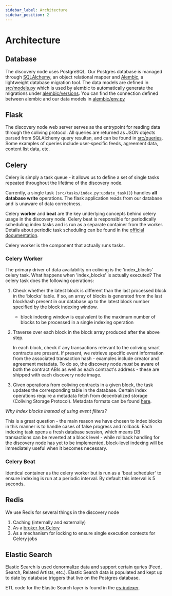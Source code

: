 ```yaml
---
sidebar_label: Architecture
sidebar_position: 2
---
```


# Architecture

## Database

The discovery node uses PostgreSQL. Our Postgres database is managed through [SQLAlchemy](https://www.sqlalchemy.org/), an object relational mapper and [Alembic](http://alembic.zzzcomputing.com/en/latest/index.html), a lightweight database migration tool. The data models are defined in [src/models.py](https://github.com/dgc-network/coliving-protocol/blob/master/discovery-node/src/models.py) which is used by alembic to automatically generate the migrations under [alembic/versions](https://github.com/dgc-network/coliving-protocol/tree/master/discovery-node/alembic/versions). You can find the connection defined between alembic and our data models in [alembic/env.py](https://github.com/dgc-network/coliving-discovery-node/blob/develop/alembic/env.py)

## Flask

The discovery node web server serves as the entrypoint for reading data through the coliving protocol. All queries are returned as JSON objects parsed from SQLAlchemy query resultsn, and can be found in [src/queries](https://github.com/dgc-network/coliving-protocol/tree/master/discovery-node/src/queries). Some examples of queries include user-specific feeds, agreement data, content list data, etc.

## Celery

Celery is simply a task queue - it allows us to define a set of single tasks repeated throughout the lifetime of the discovery node.

Currently, a single task `(src/tasks/index.py:update_task()`) handles **all database write** operations. The flask application reads from our database and is unaware of data correctness.

Celery **worker** and **beat** are the key underlying concepts behind celery usage in the discovery node. Celery beat is responsible for periodically scheduling index tasks and is run as a separate container from the worker. Details about periodic task scheduling can be found in the [official documentation](http://docs.celeryproject.org/en/latest/userguide/periodic-tasks.html).

Celery worker is the component that actually runs tasks.

### Celery Worker

The primary driver of data availability on coliving is the 'index_blocks' celery task.
What happens when 'index_blocks' is actually executed? The celery task does the following operations:

1. Check whether the latest block is different than the last processed block in the ‘blocks’ table. If so, an array of blocks is generated from the last blockhash present in our database up to the latest block number specified by the block indexing window. 
    - block indexing window is equivalent to the maximum number of blocks to be processed in a single indexing operation
2. Traverse over each block in the block array produced after the above step. 

    In each block, check if any transactions relevant to the coliving smart contracts are present. If present, we retrieve specific event information from the associated transaction hash - examples include creator and agreement metadata. To do so, the discovery node *must* be aware of both the contract ABIs as well as each contract's address - these are shipped with each discovery node image. 

3. Given operations from coliving contracts in a given block, the task updates the corresponding table in the database. Certain index operations require a metadata fetch from decentralized storage (Coliving Storage Protocol). Metadata formats can be found [here](https://github.com/dgc-network/coliving-protocol/blob/master/discovery-node/src/tasks/metadata.py).

*Why index blocks instead of using event filters?*

This is a great question - the main reason we have chosen to index blocks in this manner is to handle cases of false progress and rollback. Each indexing task opens a fresh database session, which means DB transactions can be reverted at a block level - while rollback handling for the discovery node has yet to be implemented, block-level indexing will be immediately useful when it becomes necessary.

### Celery Beat

Identical container as the celery worker but is run as a 'beat scheduler' to ensure indexing is run at a periodic interval. By default this interval is 5 seconds.

## Redis

We use Redis for several things in the discovery node

1. Caching (internally and externally)
2. As a [broker for Celery](http://docs.celeryproject.org/en/latest/getting-started/brokers/redis.html)
3. As a mechanism for locking to ensure single execution contexts for Celery jobs

## Elastic Search

Elastic Search is used denormalize data and support certain quries (Feed, Search, Related Artists, etc.). Elastic Search data is populated and kept up to date by database triggers that live on the Postgres database.

ETL code for the Elastic Search layer is found in the [es-indexer](https://github.com/dgc-network/coliving-protocol/tree/master/discovery-node/es-indexer).
